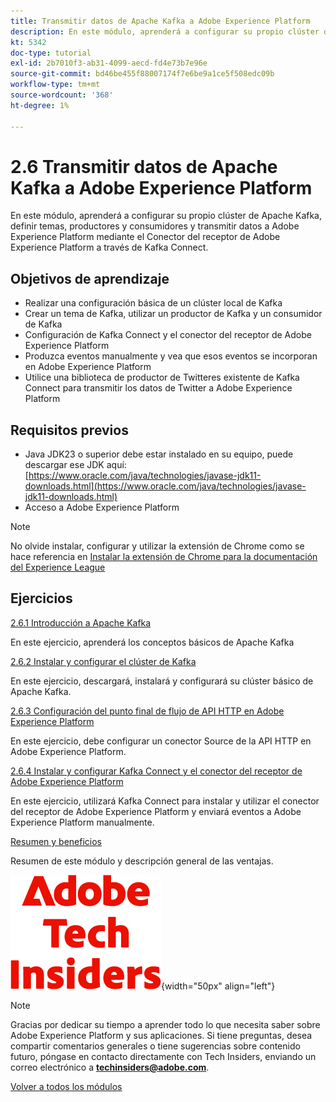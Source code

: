 ```yaml
---
title: Transmitir datos de Apache Kafka a Adobe Experience Platform
description: En este módulo, aprenderá a configurar su propio clúster de Apache Kafka, definir temas, productores y consumidores y transmitir datos a Adobe Experience Platform mediante el Conector del receptor de Adobe Experience Platform para Kafka Connect.
kt: 5342
doc-type: tutorial
exl-id: 2b7010f3-ab31-4099-aecd-fd4e73b7e96e
source-git-commit: bd46be455f88007174f7e6be9a1ce5f508edc09b
workflow-type: tm+mt
source-wordcount: '368'
ht-degree: 1%

---
```


# 2.6 Transmitir datos de Apache Kafka a Adobe Experience Platform

En este módulo, aprenderá a configurar su propio clúster de Apache Kafka, definir temas, productores y consumidores y transmitir datos a Adobe Experience Platform mediante el Conector del receptor de Adobe Experience Platform a través de Kafka Connect.

## Objetivos de aprendizaje

- Realizar una configuración básica de un clúster local de Kafka
- Crear un tema de Kafka, utilizar un productor de Kafka y un consumidor de Kafka
- Configuración de Kafka Connect y el conector del receptor de Adobe Experience Platform
- Produzca eventos manualmente y vea que esos eventos se incorporan en Adobe Experience Platform
- Utilice una biblioteca de productor de Twitteres existente de Kafka Connect para transmitir los datos de Twitter a Adobe Experience Platform

## Requisitos previos

- Java JDK23 o superior debe estar instalado en su equipo, puede descargar ese JDK aquí: [https://www.oracle.com/java/technologies/javase-jdk11-downloads.html](https://www.oracle.com/java/technologies/javase-jdk11-downloads.html)
- Acceso a Adobe Experience Platform

>[!NOTE]
>
>No olvide instalar, configurar y utilizar la extensión de Chrome como se hace referencia en [Instalar la extensión de Chrome para la documentación del Experience League](../../gettingstarted/gettingstarted/ex1.md)

## Ejercicios

[2.6.1 Introducción a Apache Kafka](./ex1.md)

En este ejercicio, aprenderá los conceptos básicos de Apache Kafka

[2.6.2 Instalar y configurar el clúster de Kafka](./ex2.md)

En este ejercicio, descargará, instalará y configurará su clúster básico de Apache Kafka.

[2.6.3 Configuración del punto final de flujo de API HTTP en Adobe Experience Platform](./ex3.md)

En este ejercicio, debe configurar un conector Source de la API HTTP en Adobe Experience Platform.

[2.6.4 Instalar y configurar Kafka Connect y el conector del receptor de Adobe Experience Platform](./ex4.md)

En este ejercicio, utilizará Kafka Connect para instalar y utilizar el conector del receptor de Adobe Experience Platform y enviará eventos a Adobe Experience Platform manualmente.

[Resumen y beneficios](./summary.md)

Resumen de este módulo y descripción general de las ventajas.

![Perspectivas técnicas](./../../../assets/images/techinsiders.png){width="50px" align="left"}

>[!NOTE]
>
>Gracias por dedicar su tiempo a aprender todo lo que necesita saber sobre Adobe Experience Platform y sus aplicaciones. Si tiene preguntas, desea compartir comentarios generales o tiene sugerencias sobre contenido futuro, póngase en contacto directamente con Tech Insiders, enviando un correo electrónico a **techinsiders@adobe.com**.

[Volver a todos los módulos](../../../overview.md)
